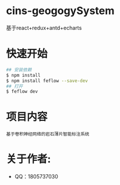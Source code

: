 # cins-geogogySystem

基于react+redux+antd+echarts

# 快速开始

``` bash
## 安装依赖
$ npm install
$ npm install feflow --save-dev
## 打开
$ feflow dev
```

# 项目内容

```
基于卷积神经网络的岩石薄片智能标注系统

```

# 关于作者:
* QQ：1805737030
